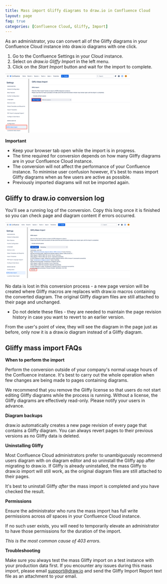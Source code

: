 ```yaml
---
title: Mass import Gliffy diagrams to draw.io in Confluence Cloud
layout: page
faq: true
categories: [Confluence Cloud, Gliffy, Import]
---
```


As an administrator, you can convert all of the Gliffy diagrams in your Confluence Cloud instance into draw.io diagrams with one click.

1. Go to the Confluence Settings in your Cloud instance.
2. Select on _draw.io Gliffy Import_ in the left menu.
3. Click on the _Start Import_ button and wait for the import to complete.

<img src="/assets/img/blog/confluence-cloud-start-gliffy-import.png" style="width=100%;max-width:400px;height:auto;" alt="Start the Gliffy mass import to draw.io diagrams in Confluence Cloud">

**Important**

* Keep your browser tab open while the import is in progress.
* The time required for conversion depends on how many Gliffy diagrams are in your Confluence Cloud instance.
* The conversion will not affect the performance of your Confluence instance. To minimise user confusion however, it's best to mass import Gliffy diagrams when as few users are active as possible.
* Previously imported diagrams will not be imported again.

## Gliffy to draw.io c​onversion log

You'll see a running log of the conversion. Copy this long once it is finished so you can check page and diagram content if errors occurred.

<img src="/assets/img/blog/confluence-cloud-gliffy-import-log.png" style="width=100%;max-width:400px;height:auto;" alt="Log of the Gliffy mass import to draw.io in Confluence Cloud">

No data is lost in this conversion process - a new page version will be created where Gliffy macros are replaces with draw.io macros containing the converted diagram. The original Gliffy diagram files are still attached to their page and unchanged.

* Do not delete these files - they are needed to maintain the page revision history in case you want to revert to an earlier version.

From the user's point of view, they will see the diagram in the page just as before, only now it is a draw.io diagram instead of a Gliffy diagram.


## Gliffy mass import FAQs

**When to perform the import**

Perform the conversion outside of your company's normal usage hours of the Confluence instance. It's best to carry out the whole operation when few changes are being made to pages containing diagrams.

We recommend that you remove the Gliffy license so that users do not start editing Gliffy diagrams while the process is running. Without a license, the Gliffy diagrams are effectively read-only. Please notify your users in advance.

**Diagram backups**

draw.io automatically creates a new page revision of every page that contains a Gliffy diagram. You can always revert pages to their previous versions as no Gliffy data is deleted.

**Uninstalling Gliffy**

Most Confluence Cloud administrators prefer to unambiguously recommend users diagram with on diagram editor and so uninstall the Gliffy app after migrating to draw.io. If Gliffy is already uninstalled, the mass Gliffy to draw.io import will still work, as the original diagram files are still attached to their pages.

It's best to uninstall Gliffy _after_ the mass import is completed and you have checked the result.

**Permissions**

Ensure the administrator who runs the mass import has full write permissions across _all_ spaces in your Confluence Cloud instance. 

If no such user exists, you will need to temporarily elevate an administrator to have those permissions for the duration of the import.

_This is the most common cause of 403 errors._

**Troubleshooting**

Make sure you always test the mass Gliffy import on a test instance with your production data first. If you encounter any issues during this mass import, please email support@draw.io and send the Gliffy Import Report text file as an attachment to your email.